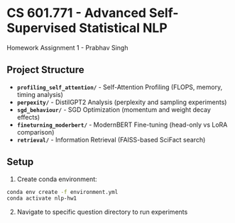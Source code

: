 # CS 601.771 - Advanced Self-Supervised Statistical NLP

Homework Assignment 1 - Prabhav Singh

## Project Structure

- **`profiling_self_attention/`** - Self-Attention Profiling (FLOPS, memory, timing analysis)
- **`perpexity/`** - DistilGPT2 Analysis (perplexity and sampling experiments)  
- **`sgd_behaviour/`** - SGD Optimization (momentum and weight decay effects)
- **`fineturning_moderbert/`** - ModernBERT Fine-tuning (head-only vs LoRA comparison)
- **`retrieval/`** - Information Retrieval (FAISS-based SciFact search)

## Setup

1. Create conda environment:
```bash
conda env create -f environment.yml
conda activate nlp-hw1
```

2. Navigate to specific question directory to run experiments